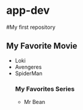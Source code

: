 # app-dev
#My first repository
## My Favorite Movie
- Loki
- Avengeres
- SpiderMan
  ### My Favorites Series
  - Mr Bean
